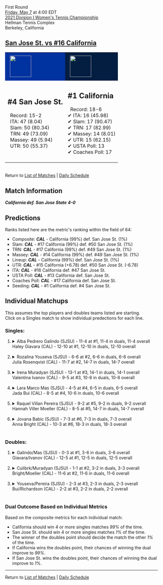 First Round  
[Friday, May 7](../../schedule/05-07.md) at 4:00 EDT  
[2021 Division I Women's Tennis Championship](../index.md)  
Hellman Tennis Complex  
Berkeley, California  
## [San Jose St. vs #16 California](https://www.ncaa.com/game/5833650)  

<table><tr style="background-color: #d9d9d9 !important"><td style="background-color: #0032A0 !important"><img src="https://www.ncaa.com/sites/default/files/images/logos/schools/s/san-jose-st.70.png" width="70" height="70" style="padding: 8px;" /></td><td style="background-color: #041E42 !important"><img src="https://www.ncaa.com/sites/default/files/images/logos/schools/c/california.70.png" width="70" height="70" style="padding: 8px;" /></td></tr><tr>
<td>  

<h2>#4 San Jose St.</h2>  
&nbsp; Record: 15-2<br>  
&nbsp; ITA: 47 (8.04)<br>  
&nbsp; Slam: 50 (80.34)<br>  
&nbsp; TRN: 49 (73.09)<br>  
&nbsp; Massey: 49 (5.94)<br>  
&nbsp; UTR: 50 (55.37)<br>  
<br>  

</td>
<td>  

<h2>#1 California</h2>  
&nbsp; Record: 18-6<br>  
&#10004; ITA: 16 (45.98)<br>  
&#10004; Slam: 17 (90.47)<br>  
&#10004; TRN: 17 (82.99)<br>  
&#10004; Massey: 14 (8.01)<br>  
&#10004; UTR: 15 (62.15)<br>  
&#10004; USTA Poll: 13<br>  
&#10004; Coaches Poll: 17<br>  
<br>  

</td>
</tr></table>  


<br>Return to [List of Matches](../index.md) | [Daily Schedule](../../schedule/05-07.md)

## Match Information  
***California def. San Jose State 4-0***  

## Predictions  

Ranks listed here are the metric's ranking within the field of 64:  
- Composite: ***CAL*** - California (99%) def. San Jose St. (1%)  
- Slam: ***CAL*** - #17 California (99%) def. #50 San Jose St. (1%)  
- TRN: ***CAL*** - #17 California (99%) def. #49 San Jose St. (1%)  
- Massey: ***CAL*** - #14 California (99%) def. #49 San Jose St. (1%)  
- Lineup: ***CAL*** - California (99%) def. San Jose St. (1%)  
- UTR: ***CAL*** - #15 California (+6.78) def. #50 San Jose St. (-6.78)  
- ITA: ***CAL*** - #16 California def. #47 San Jose St.  
- USTA Poll: ***CAL*** - #13 California def. San Jose St.  
- Coaches Poll: ***CAL*** - #17 California def. San Jose St.  
- Seeding: ***CAL*** - #1 California def. #4 San Jose St.  

## Individual Matchups  
This assumes the top players and doubles teams listed are starting.  
Click on a Singles match to show individual predections for each line.  

### Singles:  

<ol>
<li><details>
<summary markdown="span">Alba Pedrero Galindo (SJSU) - 11-4 at #1, 11-4 in duals, 11-4 overall<br>Haley Giavara (CAL) - 12-10 at #1, 12-10 in duals, 12-10 overall</summary>
<h4>Predictions</h4><ul>
<li>Composite: <b><i>CAL</i></b> - Giavara (90%) def. Galindo (10%)</li>  
<li>Slam: <b><i>CAL</i></b> - Giavara (93%) def. Galindo (7%)</li>  
<li>TRN: <b><i>CAL</i></b> - Giavara (95%) def. Galindo (5%)</li>  
<li>Massey: <b><i>CAL</i></b> - Giavara (79%) def. Galindo (21%)</li>  
<li>UTR: <b><i>CAL</i></b> - Giavara (91%) def. Galindo (9%)</li>  
<li>ITA: <b><i>CAL</i></b> - Giavara (18.44) def. Galindo (2.47)</li>  
</ul>
</details>&nbsp;</li>
<li><details>
<summary markdown="span">Rozalina Youseva (SJSU) - 6-6 at #2, 6-6 in duals, 6-6 overall<br>Julia Rosenqvist (CAL) - 11-7 at #2, 14-7 in duals, 14-7 overall</summary>
<h4>Predictions</h4><ul>
<li>Composite: <b><i>CAL</i></b> - Rosenqvist (96%) def. Youseva (4%)</li>  
<li>Slam: <b><i>CAL</i></b> - Rosenqvist (96%) def. Youseva (4%)</li>  
<li>TRN: <b><i>CAL</i></b> - Rosenqvist (97%) def. Youseva (3%)</li>  
<li>Massey: <b><i>CAL</i></b> - Rosenqvist (95%) def. Youseva (5%)</li>  
<li>UTR: <b><i>CAL</i></b> - Rosenqvist (98%) def. Youseva (2%)</li>  
<li>ITA: <b><i>CAL</i></b> - Rosenqvist (2.23) def. Youseva (1.67)</li>  
</ul>
</details>&nbsp;</li>
<li><details>
<summary markdown="span">Irena Muradyan (SJSU) - 13-1 at #3, 14-1 in duals, 14-1 overall<br>Valentina Ivanov (CAL) - 9-5 at #3, 10-8 in duals, 10-8 overall</summary>
<h4>Predictions</h4><ul>
<li>Composite: <b><i>CAL</i></b> - Ivanov (85%) def. Muradyan (15%)</li>  
<li>Slam: <b><i>CAL</i></b> - Ivanov (94%) def. Muradyan (6%)</li>  
<li>TRN: <b><i>CAL</i></b> - Ivanov (92%) def. Muradyan (8%)</li>  
<li>Massey: <b><i>CAL</i></b> - Ivanov (64%) def. Muradyan (36%)</li>  
<li>UTR: <b><i>CAL</i></b> - Ivanov (91%) def. Muradyan (9%)</li>  
<li>ITA: <b><i>SJSU</i></b> - Muradyan (3.64) def. Ivanov (1.97)</li>  
</ul>
</details>&nbsp;</li>
<li><details>
<summary markdown="span">Lara Marco Mas (SJSU) - 4-5 at #4, 6-5 in duals, 6-5 overall<br>Jada Bui (CAL) - 8-5 at #4, 10-6 in duals, 10-6 overall</summary>
<h4>Predictions</h4><ul>
<li>Composite: <b><i>CAL</i></b> - Bui (97%) def. Mas (3%)</li>  
<li>Slam: <b><i>CAL</i></b> - Bui (98%) def. Mas (2%)</li>  
<li>TRN: <b><i>CAL</i></b> - Bui (99%) def. Mas (1%)</li>  
<li>Massey: <b><i>CAL</i></b> - Bui (96%) def. Mas (4%)</li>  
<li>UTR: <b><i>CAL</i></b> - Bui (94%) def. Mas (6%)</li>  
<li>ITA: <b><i>CAL</i></b> - Bui (1.95) def. Mas (1.77)</li>  
</ul>
</details>&nbsp;</li>
<li><details>
<summary markdown="span">Raquel Villan Pereira (SJSU) - 9-2 at #5, 9-2 in duals, 9-2 overall<br>Hannah Viller Moeller (CAL) - 8-5 at #5, 14-7 in duals, 14-7 overall</summary>
<h4>Predictions</h4><ul>
<li>Composite: <b><i>CAL</i></b> - Moeller (96%) def. Pereira (4%)</li>  
<li>Slam: <b><i>CAL</i></b> - Moeller (98%) def. Pereira (2%)</li>  
<li>TRN: <b><i>CAL</i></b> - Moeller (98%) def. Pereira (2%)</li>  
<li>Massey: <b><i>CAL</i></b> - Moeller (90%) def. Pereira (10%)</li>  
<li>UTR: <b><i>CAL</i></b> - Moeller (99%) def. Pereira (1%)</li>  
<li>ITA: <b><i>SJSU</i></b> - Pereira (3.01) def. Moeller (1.79)</li>  
</ul>
</details>&nbsp;</li>
<li><details>
<summary markdown="span">Jovana Babic (SJSU) - 7-3 at #6, 7-3 in duals, 7-3 overall<br>Anna Bright (CAL) - 10-3 at #6, 18-3 in duals, 18-3 overall</summary>
<h4>Predictions</h4><ul>
<li>Composite: <b><i>CAL</i></b> - Bright (98%) def. Babic (2%)</li>  
<li>Slam: <b><i>CAL</i></b> - Bright (99%) def. Babic (1%)</li>  
<li>TRN: <b><i>CAL</i></b> - Bright (99%) def. Babic (1%)</li>  
<li>Massey: <b><i>CAL</i></b> - Bright (98%) def. Babic (2%)</li>  
<li>UTR: <b><i>CAL</i></b> - Bright (97%) def. Babic (3%)</li>  
<li>ITA: <b><i>CAL</i></b> - Bright (2.79) def. Babic (2.68)</li>  
</ul>
</details>&nbsp;</li>
</ol>

### Doubles:  

<ol>
<li><details>
<summary markdown="span">Galindo/Mas (SJSU) - 0-3 at #1, 3-6 in duals, 3-6 overall<br>Giavara/Ivanov (CAL) - 12-5 at #1, 12-5 in duals, 12-5 overall</summary>
<br>Sorry, we don't have any metrics for this match
</details>&nbsp;</li>
<li><details>
<summary markdown="span">Culibrk/Muradyan (SJSU) - 1-1 at #2, 3-2 in duals, 3-3 overall<br>Bright/Moeller (CAL) - 11-6 at #2, 11-6 in duals, 11-6 overall</summary>
<br>Sorry, we don't have any metrics for this match
</details>&nbsp;</li>
<li><details>
<summary markdown="span">Youseva/Pereira (SJSU) - 2-3 at #3, 2-3 in duals, 2-3 overall<br>Bui/Richardson (CAL) - 2-2 at #3, 2-2 in duals, 2-2 overall</summary>
<br>Sorry, we don't have any metrics for this match
</details>&nbsp;</li>
</ol>

### Dual Outcome Based on Individual Metrics  
  
Based on the composite metrics for each individual match:  
- California should win 4 or more singles matches *99%* of the time.  
- San Jose St. should win 4 or more singles matches *1%* of the time.  
- The winner of the doubles point should decide the match the other *1%* of the time.  
- If California wins the doubles point, their chances of winning the dual improve to *99%*.  
- If San Jose St. wins the doubles point, their chances of winning the dual improve to *1%*.  
  
------

Return to [List of Matches](../index.md) | [Daily Schedule](../../schedule/05-07.md)  
